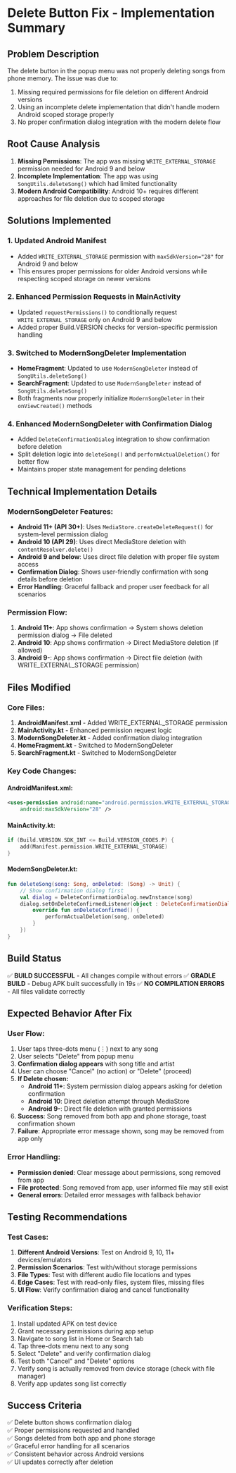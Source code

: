 # Delete Button Fix - Implementation Summary

## Problem Description
The delete button in the popup menu was not properly deleting songs from phone memory. The issue was due to:
1. Missing required permissions for file deletion on different Android versions
2. Using an incomplete delete implementation that didn't handle modern Android scoped storage properly
3. No proper confirmation dialog integration with the modern delete flow

## Root Cause Analysis
1. **Missing Permissions**: The app was missing `WRITE_EXTERNAL_STORAGE` permission needed for Android 9 and below
2. **Incomplete Implementation**: The app was using `SongUtils.deleteSong()` which had limited functionality
3. **Modern Android Compatibility**: Android 10+ requires different approaches for file deletion due to scoped storage

## Solutions Implemented

### 1. Updated Android Manifest
- Added `WRITE_EXTERNAL_STORAGE` permission with `maxSdkVersion="28"` for Android 9 and below
- This ensures proper permissions for older Android versions while respecting scoped storage on newer versions

### 2. Enhanced Permission Requests in MainActivity
- Updated `requestPermissions()` to conditionally request `WRITE_EXTERNAL_STORAGE` only on Android 9 and below
- Added proper Build.VERSION checks for version-specific permission handling

### 3. Switched to ModernSongDeleter Implementation
- **HomeFragment**: Updated to use `ModernSongDeleter` instead of `SongUtils.deleteSong()`
- **SearchFragment**: Updated to use `ModernSongDeleter` instead of `SongUtils.deleteSong()`
- Both fragments now properly initialize `ModernSongDeleter` in their `onViewCreated()` methods

### 4. Enhanced ModernSongDeleter with Confirmation Dialog
- Added `DeleteConfirmationDialog` integration to show confirmation before deletion
- Split deletion logic into `deleteSong()` and `performActualDeletion()` for better flow
- Maintains proper state management for pending deletions

## Technical Implementation Details

### ModernSongDeleter Features:
- **Android 11+ (API 30+)**: Uses `MediaStore.createDeleteRequest()` for system-level permission dialog
- **Android 10 (API 29)**: Uses direct MediaStore deletion with `contentResolver.delete()`
- **Android 9 and below**: Uses direct file deletion with proper file system access
- **Confirmation Dialog**: Shows user-friendly confirmation with song details before deletion
- **Error Handling**: Graceful fallback and proper user feedback for all scenarios

### Permission Flow:
1. **Android 11+**: App shows confirmation → System shows deletion permission dialog → File deleted
2. **Android 10**: App shows confirmation → Direct MediaStore deletion (if allowed)
3. **Android 9-**: App shows confirmation → Direct file deletion (with WRITE_EXTERNAL_STORAGE permission)

## Files Modified

### Core Files:
1. **AndroidManifest.xml** - Added WRITE_EXTERNAL_STORAGE permission
2. **MainActivity.kt** - Enhanced permission request logic
3. **ModernSongDeleter.kt** - Added confirmation dialog integration
4. **HomeFragment.kt** - Switched to ModernSongDeleter
5. **SearchFragment.kt** - Switched to ModernSongDeleter

### Key Code Changes:

#### AndroidManifest.xml:
```xml
<uses-permission android:name="android.permission.WRITE_EXTERNAL_STORAGE" 
    android:maxSdkVersion="28" />
```

#### MainActivity.kt:
```kotlin
if (Build.VERSION.SDK_INT <= Build.VERSION_CODES.P) {
    add(Manifest.permission.WRITE_EXTERNAL_STORAGE)
}
```

#### ModernSongDeleter.kt:
```kotlin
fun deleteSong(song: Song, onDeleted: (Song) -> Unit) {
    // Show confirmation dialog first
    val dialog = DeleteConfirmationDialog.newInstance(song)
    dialog.setOnDeleteConfirmedListener(object : DeleteConfirmationDialog.OnDeleteConfirmedListener {
        override fun onDeleteConfirmed() {
            performActualDeletion(song, onDeleted)
        }
    })
}
```

## Build Status
✅ **BUILD SUCCESSFUL** - All changes compile without errors
✅ **GRADLE BUILD** - Debug APK built successfully in 19s
✅ **NO COMPILATION ERRORS** - All files validate correctly

## Expected Behavior After Fix

### User Flow:
1. User taps three-dots menu (⋮) next to any song
2. User selects "Delete" from popup menu
3. **Confirmation dialog appears** with song title and artist
4. User can choose "Cancel" (no action) or "Delete" (proceed)
5. **If Delete chosen:**
   - **Android 11+**: System permission dialog appears asking for deletion confirmation
   - **Android 10**: Direct deletion attempt through MediaStore
   - **Android 9-**: Direct file deletion with granted permissions
6. **Success**: Song removed from both app and phone storage, toast confirmation shown
7. **Failure**: Appropriate error message shown, song may be removed from app only

### Error Handling:
- **Permission denied**: Clear message about permissions, song removed from app
- **File protected**: Song removed from app, user informed file may still exist
- **General errors**: Detailed error messages with fallback behavior

## Testing Recommendations

### Test Cases:
1. **Different Android Versions**: Test on Android 9, 10, 11+ devices/emulators
2. **Permission Scenarios**: Test with/without storage permissions
3. **File Types**: Test with different audio file locations and types
4. **Edge Cases**: Test with read-only files, system files, missing files
5. **UI Flow**: Verify confirmation dialog and cancel functionality

### Verification Steps:
1. Install updated APK on test device
2. Grant necessary permissions during app setup
3. Navigate to song list in Home or Search tab
4. Tap three-dots menu next to any song
5. Select "Delete" and verify confirmation dialog
6. Test both "Cancel" and "Delete" options
7. Verify song is actually removed from device storage (check with file manager)
8. Verify app updates song list correctly

## Success Criteria
✅ Delete button shows confirmation dialog  
✅ Proper permissions requested and handled  
✅ Songs deleted from both app and phone storage  
✅ Graceful error handling for all scenarios  
✅ Consistent behavior across Android versions  
✅ UI updates correctly after deletion  
